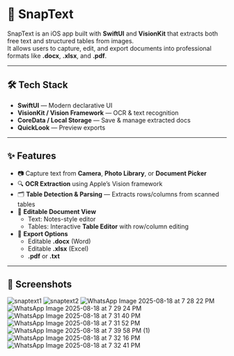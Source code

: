 # 📄 SnapText

SnapText is an iOS app built with **SwiftUI** and **VisionKit** that extracts both free text and structured tables from images.  
It allows users to capture, edit, and export documents into professional formats like **.docx**, **.xlsx**, and **.pdf**.

---

## 🛠️ Tech Stack

- **SwiftUI** — Modern declarative UI  
- **VisionKit / Vision Framework** — OCR & text recognition  
- **CoreData / Local Storage** — Save & manage extracted docs  
- **QuickLook** — Preview exports  

---

## ✨ Features

- 📷 Capture text from **Camera**, **Photo Library**, or **Document Picker**  
- 🔍 **OCR Extraction** using Apple’s Vision framework  
- 🗂️ **Table Detection & Parsing** — Extracts rows/columns from scanned tables  
- 📝 **Editable Document View**  
  - Text: Notes-style editor  
  - Tables: Interactive **Table Editor** with row/column editing  
- 💾 **Export Options**  
  - Editable **.docx** (Word)  
  - Editable **.xlsx** (Excel)  
  - **.pdf** or **.txt**  

---

## 📸 Screenshots

![snaptext1](https://github.com/user-attachments/assets/2f5cc3d4-0f06-42ec-a862-e3cef67300c4)
![snaptext2](https://github.com/user-attachments/assets/86e462ab-c402-4495-9025-af37a904a211)
![WhatsApp Image 2025-08-18 at 7 28 22 PM](https://github.com/user-attachments/assets/bd23c202-ef02-43e0-97e5-799acdc7d113)
![WhatsApp Image 2025-08-18 at 7 29 24 PM](https://github.com/user-attachments/assets/fb3517cf-872d-4203-9a51-fe35e7edc3ce)
![WhatsApp Image 2025-08-18 at 7 31 40 PM](https://github.com/user-attachments/assets/b3c596dc-2867-485e-9096-23796dc1d0a0)
![WhatsApp Image 2025-08-18 at 7 31 52 PM](https://github.com/user-attachments/assets/97ecc7b6-c801-40f4-8aa1-0f03346173c4)
![WhatsApp Image 2025-08-18 at 7 39 58 PM (1)](https://github.com/user-attachments/assets/c73821da-969d-4d0c-8780-a338d3f86d01)
![WhatsApp Image 2025-08-18 at 7 32 16 PM](https://github.com/user-attachments/assets/912929a3-ff39-4ffa-abd7-640e3b7e682b)
![WhatsApp Image 2025-08-18 at 7 32 41 PM](https://github.com/user-attachments/assets/7fa3a92e-4848-4af7-8ee5-2eafb17f31da)





